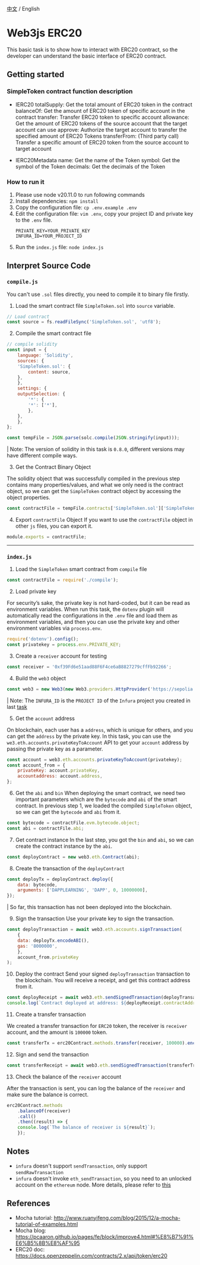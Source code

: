 [中文](./README-cn.md) / English

# Web3js ERC20

This basic task is to show how to interact with ERC20 contract, so the developer can understand the basic interface of ERC20 contract.

## Getting started
### SimpleToken contract function description

- IERC20
  totalSupply: Get the total amount of ERC20 token in the contract
  balanceOf: Get the amount of ERC20 token of specific account in the contract
  transfer: Transfer ERC20 token to specific account
  allowance: Get the amount of ERC20 tokens of the source account that the target account can use
  approve: Authorize the target account to transfer the specified amount of ERC20 Tokens
  transferFrom: (Third party call) Transfer a specific amount of ERC20 token from the source account to target account

- IERC20Metadata
  name: Get the name of the Token
  symbol: Get the symbol of the Token
  decimals: Get the decimals of the Token


### How to run it
1. Please use node v20.11.0 to run following commands
2. Install dependencies: `npm install`
3. Copy the configuration file: `cp .env.example .env`
4. Edit the configuration file: `vim .env`, copy your project ID and private key to the `.env` file.
    ```text
    PRIVATE_KEY=YOUR_PRIVATE_KEY
    INFURA_ID=YOUR_PROJECT_ID
    ``` 
5. Run the `index.js` file: `node index.js`

## Interpret Source Code

### `compile.js`

You can't use `.sol` files directly, you need to compile it to binary file firstly.


1. Load the smart contract file `SimpleToken.sol` into `source` variable.

```js
// Load contract
const source = fs.readFileSync('SimpleToken.sol', 'utf8');
```

2. Compile the smart contract file

```js
// compile solidity
const input = {
    language: 'Solidity',
    sources: {
    'SimpleToken.sol': {
        content: source,
    },
    },
    settings: {
    outputSelection: {
        '*': {
        '*': ['*'],
        },
    },
    },
};

const tempFile = JSON.parse(solc.compile(JSON.stringify(input)));
```

| Note: The version of solidity in this task is `0.8.0`, different versions may have different compile ways.

3. Get the Contract Binary Object 

The solidity object that was successfully compiled in the previous step contains many properties/values, and what we only need is the contract object, so we can get the `SimpleToken` contract object by accessing the object properties.

```js
const contractFile = tempFile.contracts['SimpleToken.sol']['SimpleToken'];
```

4. Export `contractFile` Object
If you want to use the `contractFile` object in other `js` files, you can export it.


```js
module.exports = contractFile;
```

---

### `index.js`

1. Load the `SimpleToken` smart contract from `compile` file
    
```js
const contractFile = require('./compile');
```

2. Load private key

For security’s sake, the private key is not hard-coded, but it can be read as environment variables. When run this task, the `dotenv` plugin will automatically read the configurations in the `.env` file and load them as environment variables, and then you can use the private key and other environment variables via `process.env`.  

```js
require('dotenv').config();
const privatekey = process.env.PRIVATE_KEY;
```

3. Create a `receiver` account for testing

```js
const receiver = '0xf39Fd6e51aad88F6F4ce6aB8827279cffFb92266';
```

4. Build the `web3` object

```js
const web3 = new Web3(new Web3.providers.HttpProvider('https://sepolia.infura.io/v3/' + process.env.INFURA_ID));
```
| Note: The `INFURA_ID` is the `PROJECT ID` of the `Infura` project you created in last [task](../01-web3js-deploy/README.md)

5. Get the `account` address

On blockchain, each user has a `address`, which is unique for others, and you can get the `address` by the private key. In this task, you can use the `we3.eth.accounts.privateKeyToAccount` API to get your `account` address by passing the private key as a parameter.

```js
const account = web3.eth.accounts.privateKeyToAccount(privatekey);
const account_from = {
    privateKey: account.privateKey,
    accountaddress: account.address,
};
```

6. Get the `abi` and `bin`
When deploying the smart contract, we need two important parameters which are the `bytecode` and `abi` of the smart contract. In previous step 1, we loaded the compiled `SimpleToken` object, so we can get the `bytecode` and `abi` from it.


```js
const bytecode = contractFile.evm.bytecode.object;
const abi = contractFile.abi;
```

7. Get contract instance
In the last step, you got the `bin` and `abi`, so we can create the contract instance by the `abi`.
   
```js
const deployContract = new web3.eth.Contract(abi);
```

8. Create the transaction of the `deployContract`

```js
const deployTx = deployContract.deploy({
    data: bytecode,
    arguments: ['DAPPLEARNING', 'DAPP', 0, 10000000],
});
```
| So far, this transaction has not been deployed into the blockchain.


9. Sign the transaction
Use your private key to sign the transaction.

```js
const deployTransaction = await web3.eth.accounts.signTransaction(
    {
    data: deployTx.encodeABI(),
    gas: '8000000',
    },
    account_from.privateKey
);
```

10. Deploy the contract
Send your signed `deployTransaction` transaction to the blockchain. You will receive a receipt, and get this contract address from it.


```js
const deployReceipt = await web3.eth.sendSignedTransaction(deployTransaction.rawTransaction);
console.log(`Contract deployed at address: ${deployReceipt.contractAddress}`);
```

11. Create a transfer transaction

We created a transfer transaction for `ERC20` token, the receiver is `receiver` account, and the amount is `100000` token.

```js
const transferTx = erc20Contract.methods.transfer(receiver, 100000).encodeABI();
```

12. Sign and send the transaction

```js
const transferReceipt = await web3.eth.sendSignedTransaction(transferTransaction.rawTransaction);
```

13. Check the balance of the `receiver` account

After the transaction is sent, you can log the balance of the `receiver` and make sure the balance is correct.

```js
erc20Contract.methods
    .balanceOf(receiver)
    .call()
    .then((result) => {
    console.log(`The balance of receiver is ${result}`);
    });
```

## Notes

- `infura` doesn't support `sendTransaction`, only support `sendRawTransaction`
- `infura` doesn't invoke `eth_sendTransaction`, so you need to an unlocked account on the `ethereum` node. More details, please refer to [this](https://ethereum.stackexchange.com/questions/70853/the-method-eth-sendtransaction-does-not-exist-is-not-available-on-infura)

## References

- Mocha tutorial: http://www.ruanyifeng.com/blog/2015/12/a-mocha-tutorial-of-examples.html
- Mocha blog: https://pcaaron.github.io/pages/fe/block/improve4.html#%E8%B7%91%E6%B5%8B%E8%AF%95
- ERC20 doc: https://docs.openzeppelin.com/contracts/2.x/api/token/erc20

